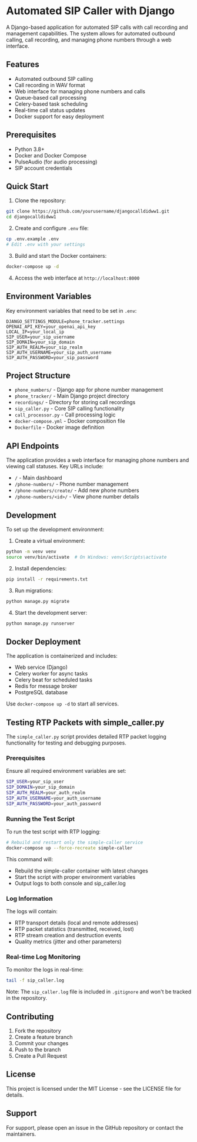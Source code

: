 # Automated SIP Caller with Django

A Django-based application for automated SIP calls with call recording and management capabilities. The system allows for automated outbound calling, call recording, and managing phone numbers through a web interface.

## Features

- Automated outbound SIP calling
- Call recording in WAV format
- Web interface for managing phone numbers and calls
- Queue-based call processing
- Celery-based task scheduling
- Real-time call status updates
- Docker support for easy deployment

## Prerequisites

- Python 3.8+
- Docker and Docker Compose
- PulseAudio (for audio processing)
- SIP account credentials

## Quick Start

1. Clone the repository:
```bash
git clone https://github.com/yourusername/djangocalldidww1.git
cd djangocalldidww1
```

2. Create and configure `.env` file:
```bash
cp .env.example .env
# Edit .env with your settings
```

3. Build and start the Docker containers:
```bash
docker-compose up -d
```

4. Access the web interface at `http://localhost:8000`

## Environment Variables

Key environment variables that need to be set in `.env`:

```
DJANGO_SETTINGS_MODULE=phone_tracker.settings
OPENAI_API_KEY=your_openai_api_key
LOCAL_IP=your_local_ip
SIP_USER=your_sip_username
SIP_DOMAIN=your_sip_domain
SIP_AUTH_REALM=your_sip_realm
SIP_AUTH_USERNAME=your_sip_auth_username
SIP_AUTH_PASSWORD=your_sip_password
```

## Project Structure

- `phone_numbers/` - Django app for phone number management
- `phone_tracker/` - Main Django project directory
- `recordings/` - Directory for storing call recordings
- `sip_caller.py` - Core SIP calling functionality
- `call_processor.py` - Call processing logic
- `docker-compose.yml` - Docker composition file
- `Dockerfile` - Docker image definition

## API Endpoints

The application provides a web interface for managing phone numbers and viewing call statuses. Key URLs include:

- `/` - Main dashboard
- `/phone-numbers/` - Phone number management
- `/phone-numbers/create/` - Add new phone numbers
- `/phone-numbers/<id>/` - View phone number details

## Development

To set up the development environment:

1. Create a virtual environment:
```bash
python -m venv venv
source venv/bin/activate  # On Windows: venv\Scripts\activate
```

2. Install dependencies:
```bash
pip install -r requirements.txt
```

3. Run migrations:
```bash
python manage.py migrate
```

4. Start the development server:
```bash
python manage.py runserver
```

## Docker Deployment

The application is containerized and includes:

- Web service (Django)
- Celery worker for async tasks
- Celery beat for scheduled tasks
- Redis for message broker
- PostgreSQL database

Use `docker-compose up -d` to start all services.

## Testing RTP Packets with simple_caller.py

The `simple_caller.py` script provides detailed RTP packet logging functionality for testing and debugging purposes.

### Prerequisites

Ensure all required environment variables are set:
```bash
SIP_USER=your_sip_user
SIP_DOMAIN=your_sip_domain
SIP_AUTH_REALM=your_auth_realm
SIP_AUTH_USERNAME=your_auth_username
SIP_AUTH_PASSWORD=your_auth_password
```

### Running the Test Script

To run the test script with RTP logging:

```bash
# Rebuild and restart only the simple-caller service
docker-compose up --force-recreate simple-caller
```

This command will:
- Rebuild the simple-caller container with latest changes
- Start the script with proper environment variables
- Output logs to both console and sip_caller.log

### Log Information

The logs will contain:
- RTP transport details (local and remote addresses)
- RTP packet statistics (transmitted, received, lost)
- RTP stream creation and destruction events
- Quality metrics (jitter and other parameters)

### Real-time Log Monitoring

To monitor the logs in real-time:
```bash
tail -f sip_caller.log
```

Note: The `sip_caller.log` file is included in `.gitignore` and won't be tracked in the repository.

## Contributing

1. Fork the repository
2. Create a feature branch
3. Commit your changes
4. Push to the branch
5. Create a Pull Request

## License

This project is licensed under the MIT License - see the LICENSE file for details.

## Support

For support, please open an issue in the GitHub repository or contact the maintainers.
